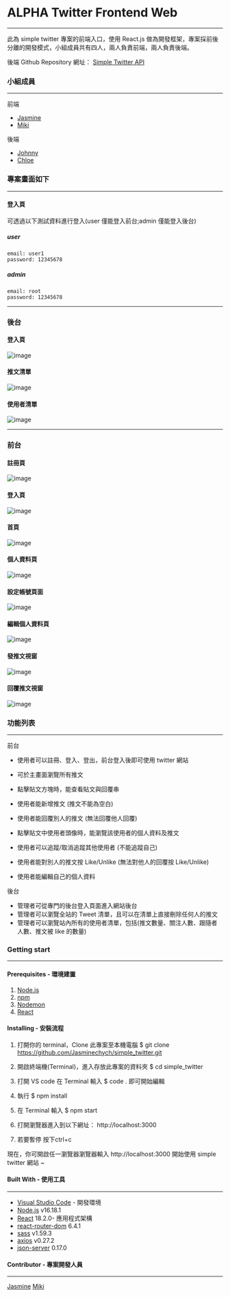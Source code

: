 # ALPHA Twitter Frontend Web

---
此為 simple twitter 專案的前端入口，使用 React.js 做為開發框架，專案採前後分離的開發模式，小組成員共有四人，兩人負責前端，兩人負責後端。

後端 Github Repository 網址： [Simple Twitter API](https://github.com/dinsky21/twitter-api-2020)

### 小組成員
---
前端
- [Jasmine](https://github.com/Jasminechych)
- [Miki](https://github.com/kumomiki)

後端
- [Johnny](https://github.com/dinsky21)
- [Chloe](https://github.com/Chloe905)

### 專案畫面如下
---
#### 登入頁

可透過以下測試資料進行登入(user 僅能登入前台;admin 僅能登入後台)

##### user
```
email: user1
password: 12345678
```

##### admin
```
email: root
password: 12345678
```

---

### 後台
#### 登入頁
![image](./public/images/adminSignin.png)

#### 推文清單
![image](./public/images/adminTweets.png)

#### 使用者清單
![image](./public/images/adminUserList.png)


---

### 前台
#### 註冊頁
![image](./public/images/register.png)

#### 登入頁
![image](./public/images/signin.png)

#### 首頁
![image](./public/images/main.png)

#### 個人資料頁
![image](./public/images/userProfile.png)

#### 設定帳號頁面
![image](./public/images/setting.png)

#### 編輯個人資料頁
![image](./public/images/editProfile.png)

#### 發推文視窗
![image](./public/images/tweetModal.png)

#### 回覆推文視窗
![image](./public/images/replyModal.png)


####
### 功能列表
---
前台
- 使用者可以註冊、登入、登出，前台登入後即可使用 twitter 網站

- 可於主畫面瀏覽所有推文
- 點擊貼文方塊時，能查看貼文與回覆串
- 使用者能新增推文 (推文不能為空白)
- 使用者能回覆別人的推文 (無法回覆他人回覆)
- 點擊貼文中使用者頭像時，能瀏覽該使用者的個人資料及推文

- 使用者可以追蹤/取消追蹤其他使用者 (不能追蹤自己)

- 使用者能對別人的推文按 Like/Unlike (無法對他人的回覆按 Like/Unlike)
- 使用者能編輯自己的個人資料

後台


- 管理者可從專門的後台登入頁面進入網站後台
- 管理者可以瀏覽全站的 Tweet 清單，且可以在清單上直接刪除任何人的推文
- 管理者可以瀏覽站內所有的使用者清單，包括(推文數量、關注人數、跟隨者人數、推文被 like 的數量)


### Getting start
---
#### Prerequisites - 環境建置


1. [Node.js](https://nodejs.org/en/)
2. [npm](https://www.npmjs.com/)
3. [Nodemon](https://www.npmjs.com/package/nodemon)
4. [React](https://www.npmjs.com/package/react)

#### Installing - 安裝流程

1.  打開你的 terminal，Clone 此專案至本機電腦
           $ git clone https://github.com/Jasminechych/simple_twitter.git

2.  開啟終端機(Terminal)，進入存放此專案的資料夾
            $ cd simple_twitter

3.  打開 VS code
            在 Terminal 輸入 $ code .
即可開始編輯

4.  執行
        $ npm install

5.  在 Terminal 輸入
        $ npm start

6.  打開瀏覽器進入到以下網址：
           http://localhost:3000

7.  若要暫停
          按下ctrl+c

現在，你可開啟任一瀏覽器瀏覽器輸入 http://localhost:3000 開始使用 simple twitter 網站 ~

#### Built With - 使用工具
---
- [Visual Studio Code](https://visualstudio.microsoft.com/zh-hant/) - 開發環境
- [Node.js](https://nodejs.org/en/) v16.18.1
- [React](https://www.npmjs.com/package/react) 18.2.0- 應用程式架構
- [react-router-dom](https://www.npmjs.com/package/react-router-dom) 6.4.1
- [sass](https://www.npmjs.com/package/sass) v1.59.3
- [axios](https://www.npmjs.com/package/axios) v0.27.2
- [json-server](https://www.npmjs.com/package/json-server) 0.17.0

#### Contributor - 專案開發人員
---
[Jasmine](https://github.com/Jasminechych)
[Miki](https://github.com/kumomiki)
